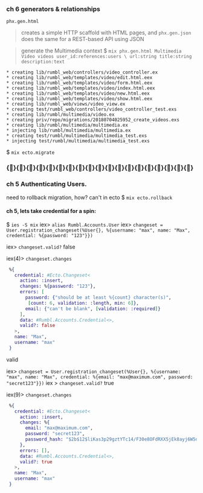 ### ch 6 generators & relationships
`phx.gen.html`
> creates a simple HTTP scaffold with HTML pages, and
`phx.gen.json`
> does the same for a REST-based API using JSON

> generate the Multimedia context
$ `mix phx.gen.html Multimedia Video videos user_id:references:users \
url:string title:string description:text`
```
* creating lib/rumbl_web/controllers/video_controller.ex
* creating lib/rumbl_web/templates/video/edit.html.eex
* creating lib/rumbl_web/templates/video/form.html.eex
* creating lib/rumbl_web/templates/video/index.html.eex
* creating lib/rumbl_web/templates/video/new.html.eex
* creating lib/rumbl_web/templates/video/show.html.eex
* creating lib/rumbl_web/views/video_view.ex
* creating test/rumbl_web/controllers/video_controller_test.exs
* creating lib/rumbl/multimedia/video.ex
* creating priv/repo/migrations/20180704025952_create_videos.exs
* creating lib/rumbl/multimedia/multimedia.ex
* injecting lib/rumbl/multimedia/multimedia.ex
* creating test/rumbl/multimedia/multimedia_test.exs
* injecting test/rumbl/multimedia/multimedia_test.exs
```

$ `mix ecto.migrate`

### {}{}{}{}{}{}{}{}{}{}{}{}{}{}{}{}{}{}{}
### ch 5 Authenticating Users.

need to rollback migration, how? can't in ecto
$ `mix ecto.rollback`

#### ch 5, lets take credential for a spin:

$ `ies -S mix`
iex> `alias Rumbl.Accounts.User`
iex> `changeset = User.registration_changeset(%User{}, %{username: "max", name: "Max", credential: %{password: "123"}})`

iex> `changeset.valid?`
false

iex(4)> `changeset.changes`
```elixir
 %{
   credential: #Ecto.Changeset<
     action: :insert,
     changes: %{password: "123"},
     errors: [
       password: {"should be at least %{count} character(s)",
        [count: 6, validation: :length, min: 6]},
       email: {"can't be blank", [validation: :required]}
     ],
     data: #Rumbl.Accounts.Credential<>,
     valid?: false
   >,
   name: "Max",
   username: "max"
 }
```
valid

iex> `changeset = User.registration_changeset(%User{}, %{username: "max", name: "Max", credential: %{email: "max@maximum.com", password: "secret123"}})`
iex > `changeset.valid?`
true

iex(9)> `changeset.changes`
```elixir
 %{
   credential: #Ecto.Changeset<
     action: :insert,
     changes: %{
       email: "max@maximum.com",
       password: "secret123",
       password_hash: "$2b$12$liKas3p29gztYTc14/F30e8OFdRXX5jEk8ayj6W5dUpsqc.4D7Tg6"
     },
     errors: [],
     data: #Rumbl.Accounts.Credential<>,
     valid?: true
   >,
   name: "Max",
   username: "max"
 }
 ```
